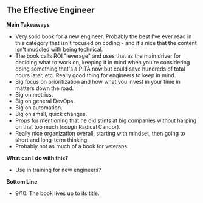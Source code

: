 ## The Effective Engineer

**Main Takeaways**
- Very solid book for a new engineer. Probably the best I've ever read in this category that isn't focused on coding - and it's nice that the content isn't muddled with being technical.
- The book calls ROI "leverage" and uses that as the main driver for deciding what to work on, keeping it in mind when you're considering doing something that's a PITA now but could save hundreds of total hours later, etc. Really good thing for engineers to keep in mind.
- Big focus on prioritization and how what you invest in your time in matters down the road.
- Big on metrics.
- Big on general DevOps.
- Big on automation.
- Big on small, quick changes.
- Props for mentioning that he did stints at big companies without harping on that too much (*cough* Radical Candor).
- Really nice organization overall, starting with mindset, then going to short and long-term thinking.
- Probably not as much of a book for veterans.


**What can I do with this?**
- Use in training for new engineers?

**Bottom Line**
- 9/10. The book lives up to its title. 
<!--stackedit_data:
eyJoaXN0b3J5IjpbMTcwNTQ4MTkyOSw3NzQwMjgzNzQsLTExMT
IzMzY4OTIsMTkzNTI4NTg4Myw1NzQ3NzcwNTIsLTMzNjg0MjA5
NiwtMTAwNzQwMTQzNSwtMjQyNTM4NTcwLDE4NTM4ODY4NzQsNz
cwNDk0MjUzLDI5MjAxNDI1MSwxNDgyMzEyMzIwXX0=
-->